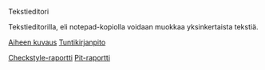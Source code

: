 Tekstieditori

Tekstieditorilla, eli notepad-kopiolla voidaan muokkaa yksinkertaista tekstiä.

[Aiheen kuvaus](https://github.com/vipeeri/Tekstieditori/blob/master/dokumentaatio/aiheenKuvausJaRakenne.md)
[Tuntikirjanpito](https://github.com/vipeeri/Tekstieditori/blob/master/dokumentaatio/tuntikirjanpito.md)
 
[Checkstyle-raportti](https://htmlpreview.github.io/?https://github.com/vipeeri/Tekstieditori/blob/master/documents/site/checkstyle.html)
[Pit-raportti](https://htmlpreview.github.io/?https://github.com/vipeeri/Tekstieditori/blob/master/dokumentaatio/pit/index.html)
